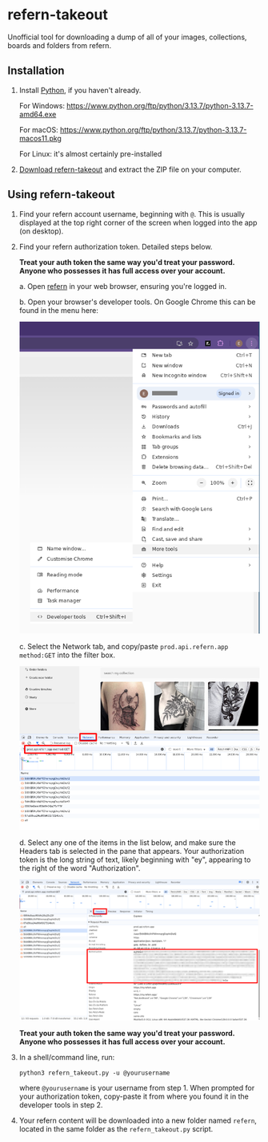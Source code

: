 # refern-takeout

Unofficial tool for downloading a dump of all of your images, collections, boards and folders from refern.


## Installation

1. Install [Python][], if you haven't already.

   For Windows: https://www.python.org/ftp/python/3.13.7/python-3.13.7-amd64.exe

   For macOS: https://www.python.org/ftp/python/3.13.7/python-3.13.7-macos11.pkg

   For Linux: it's almost certainly pre-installed

2. [Download refern-takeout][] and extract the ZIP file on your computer.


## Using refern-takeout

1. Find your refern account username, beginning with `@`. This is usually displayed at the top right corner of the screen when logged into the app (on desktop).

2. Find your refern authorization token. Detailed steps below.

   **Treat your auth token the same way you'd treat your password. Anyone who possesses it has full access over your account.**

   a. Open [refern][refern-app] in your web browser, ensuring you're logged in.

   b. Open your browser's developer tools. On Google Chrome this can be found in the menu here:

      ![More tools -> Developer tools](doc/images/devtools-chrome-menu.png)

   c. Select the Network tab, and copy/paste `prod.api.refern.app method:GET` into the filter box.

      ![](doc/images/devtools-chrome-filter.png)

   d. Select any one of the items in the list below, and make sure the Headers tab is selected in the pane that appears.
      Your authorization token is the long string of text, likely beginning with "ey", appearing to the right of the word "Authorization".

      ![](doc/images/devtools-chrome-request-2.png)

   **Treat your auth token the same way you'd treat your password. Anyone who possesses it has full access over your account.**

3. In a shell/command line, run:

       python3 refern_takeout.py -u @yourusername

   where `@yourusername` is your username from step 1. When prompted for your authorization token, copy-paste it from where you found it in the developer tools in step 2.

4. Your refern content will be downloaded into a new folder named `refern`, located in the same folder as the `refern_takeout.py` script.


[Download refern-takeout]: https://TODO
[Python]: https://www.python.org/
[refern-app]: https://my.refern.app/
